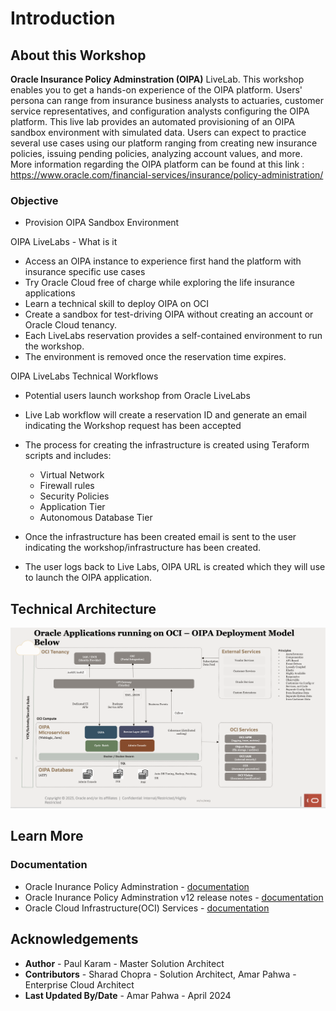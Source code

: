 # Introduction

## About this Workshop


**Oracle Insurance Policy Adminstration (OIPA)** LiveLab. This workshop enables you to get a hands-on experience of the OIPA platform.  Users' persona can range from insurance business analysts to actuaries, customer service representatives, and configuration analysts configuring the OIPA platform.  This live lab provides an automated provisioning of an OIPA sandbox environment with simulated data. Users can expect to practice several use cases using our platform ranging from creating new insurance policies, issuing pending policies, analyzing account values, and more.  More information regarding the OIPA platform can be found at this link : https://www.oracle.com/financial-services/insurance/policy-administration/



### Objective
* Provision OIPA Sandbox Environment

OIPA LiveLabs - What is it
* Access an  OIPA instance to experience first hand the platform with insurance specific use cases
* Try Oracle Cloud free of charge while exploring the life insurance applications
* Learn a technical skill to deploy OIPA on OCI
* Create a sandbox for test-driving OIPA without creating an account or Oracle Cloud tenancy. 
* Each LiveLabs reservation provides a self-contained environment to run the workshop. 
* The environment is removed once the reservation time expires.

OIPA LiveLabs Technical Workflows

* Potential users launch workshop from Oracle LiveLabs
* Live Lab workflow will create a reservation ID and generate an email indicating the Workshop request has been accepted
* The process for creating the infrastructure is created using Teraform scripts and includes:

    * Virtual Network
    * Firewall rules
    * Security Policies
    * Application Tier
    * Autonomous Database Tier
* Once the infrastructure has been created email is sent to the user indicating the workshop/infrastructure has been created.
* The user logs back to Live Labs, OIPA URL is created which they will use to launch the OIPA application.



## Technical Architecture

![Technical Architecture](./images/FunctionalArchitecture.png)



## Learn More

###  Documentation
- Oracle Inurance Policy Adminstration - [documentation](https://www.oracle.com/financial-services/insurance/life-annuity)
- Oracle Inurance Policy Adminstration v12 release notes - [documentation](https://docs.oracle.com/cd/F56930_01/index.html)
- Oracle Cloud Infrastructure(OCI) Services - [documentation](https://docs.oracle.com/en-us/iaas/Content/services.htm)



## Acknowledgements
* **Author** - Paul Karam - Master Solution Architect
* **Contributors** -  Sharad Chopra - Solution Architect, Amar Pahwa - Enterprise Cloud Architect
* **Last Updated By/Date** - Amar Pahwa - April 2024